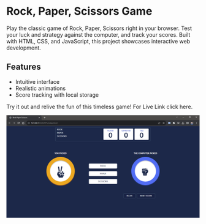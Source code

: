 # Rock, Paper, Scissors Game

Play the classic game of Rock, Paper, Scissors right in your browser. Test your luck and strategy against the computer, and track your scores. Built with HTML, CSS, and JavaScript, this project showcases interactive web development.

## Features
- Intuitive interface
- Realistic animations
- Score tracking with local storage

Try it out and relive the fun of this timeless game! For Live Link click here.

![Game Screenshot](./screen-grab.png)

